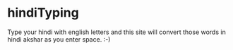 # hindiTyping
Type your hindi with english letters and this site will convert those words in hindi akshar as you enter space. :-)
